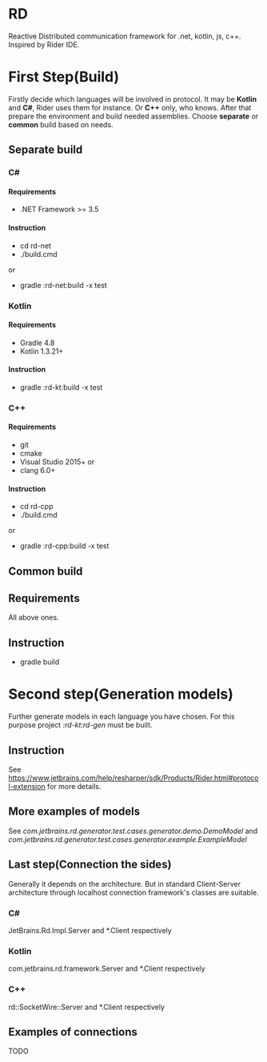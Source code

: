 # RD

Reactive Distributed communication framework for .net, kotlin, js, c++. Inspired by Rider IDE. 

# First Step(Build)

Firstly decide which languages will be involved in protocol. It may be **Kotlin** and **C#**, Rider uses them for instance. 
Or **C++** only, who knows. After that prepare the environment and build needed assemblies. Choose **separate** or **common** build based on needs.

## Separate build

### C#

#### Requirements

* .NET Framework >= 3.5

#### Instruction

* cd rd-net
* ./build.cmd

or

* gradle :rd-net:build -x test

### Kotlin

#### Requirements

* Gradle 4.8
* Kotlin 1.3.21+

#### Instruction

* gradle :rd-kt:build -x test

### C++

#### Requirements

* git
* cmake
* Visual Studio 2015+
or
* clang 6.0+

#### Instruction

* cd rd-cpp
* ./build.cmd

or

* gradle :rd-cpp:build -x test

## Common build

## Requirements

All above ones.

## Instruction

* gradle build

# Second step(Generation models)

Further generate models in each language you have chosen. 
For this purpose project _:rd-kt:rd-gen_ must be built.
  
## Instruction

See https://www.jetbrains.com/help/resharper/sdk/Products/Rider.html#protocol-extension for more details.

## More examples of models

See _com.jetbrains.rd.generator.test.cases.generator.demo.DemoModel_
and _com.jetbrains.rd.generator.test.cases.generator.example.ExampleModel_

## Last step(Connection the sides)

Generally it depends on the architecture. But in standard Client-Server architecture through localhost connection framework's classes are suitable.

### C#

JetBrains.Rd.Impl.Server and *.Client respectively

### Kotlin

com.jetbrains.rd.framework.Server and *.Client respectively

### С++

rd::SocketWire::Server and *.Client respectively

## Examples of connections

TODO

 